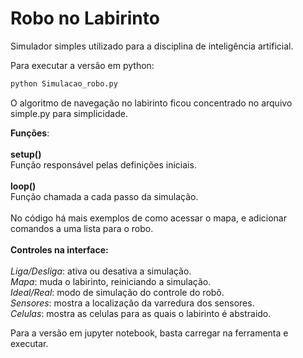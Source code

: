 # Robo no Labirinto

Simulador simples utilizado para a disciplina de inteligência artificial.

Para executar a versâo em python:

```bash
python Simulacao_robo.py
```
O algoritmo de navegação no labirinto ficou concentrado no arquivo simple.py para simplicidade.

__Funções__:\
\
__setup()__\
Função responsável pelas definições iniciais.\
\
__loop()__\
Função chamada a cada passo da simulação.\
\
No código há mais exemplos de como acessar o mapa, e adicionar comandos a uma lista para o robo.\
\
__Controles na interface:__\
\
_Liga/Desliga_: ativa ou desativa a simulação.\
_Mapa_: muda o labirinto, reiniciando a simulação.\
_Ideal/Real_: modo de simulação do controle do robô.\
_Sensores_: mostra a localização da varredura dos sensores.\
_Celulas_: mostra as celulas para as quais o labirinto é abstraido.





Para a versão em jupyter notebook, basta carregar na ferramenta e executar.

